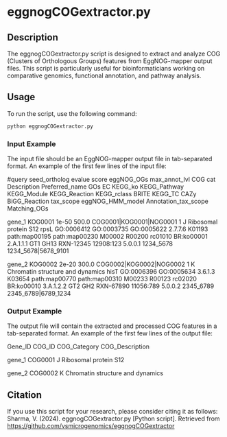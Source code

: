 # eggnogCOGextractor.py
## Description
The eggnogCOGextractor.py script is designed to extract and analyze COG (Clusters of Orthologous Groups) features from EggNOG-mapper output files. This script is particularly useful for bioinformaticians working on comparative genomics, functional annotation, and pathway analysis.

## Usage
To run the script, use the following command:
```bash
python eggnogCOGextractor.py
```

### Input Example
The input file should be an EggNOG-mapper output file in tab-separated format. An example of the first few lines of the input file:

#query  seed_ortholog evalue  score   eggNOG_OGs  max_annot_lvl  COG cat  Description    Preferred_name  GOs EC  KEGG_ko KEGG_Pathway    KEGG_Module KEGG_Reaction   KEGG_rclass BRITE   KEGG_TC CAZy    BiGG_Reaction   tax_scope   eggNOG_HMM_model Annotation_tax_scope   Matching_OGs

gene_1  KOG0001  1e-50  500.0   COG0001|KOG0001|NOG0001  1  J   Ribosomal protein S12    rpsL    GO:0006412 GO:0003735 GO:0005622  2.7.7.6   K01193  path:map00195 path:map00230   M00002  R00200  rc01010 BR:ko00001 2.A.1.1.1 GT1 GH13    RXN-12345  12908:123    5.0.0.1   1234_5678 1234_5678|5678_9101

gene_2  KOG0002  2e-20  300.0   COG0002|KOG0002|NOG0002  1  K   Chromatin structure and dynamics   hisT    GO:0006396 GO:0005634  3.6.1.3   K03654  path:map00770 path:map00310   M00233  R00123  rc02020 BR:ko00010 3.A.1.2.2 GT2 GH2 RXN-67890  11056:789    5.0.0.2   2345_6789 2345_6789|6789_1234

### Output Example
The output file will contain the extracted and processed COG features in a tab-separated format. An example of the first few lines of the output file:

Gene_ID COG_ID  COG_Category  COG_Description

gene_1  COG0001 J   Ribosomal protein S12

gene_2  COG0002 K   Chromatin structure and dynamics


## Citation
If you use this script for your research, please consider citing it as follows:
Sharma, V. (2024). eggnogCOGextractor.py [Python script]. Retrieved from https://github.com/vsmicrogenomics/eggnogCOGextractor
